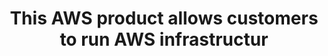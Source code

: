 ---
layout: answer
title: "This AWS product allows customers to run AWS infrastructur"
blurb: "<p>AWS Outposts allows you to run AWS infrastructure and services on premises for a consistent hybrid experience.</p>
<p>AWS Wavelength embeds AWS compute"
quid: 169
---
